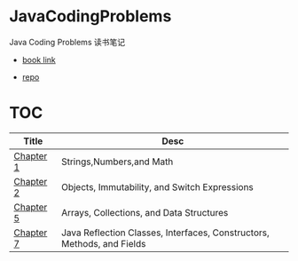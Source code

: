 # JavaCodingProblems

Java Coding Problems 读书笔记

- [book link](https://www.packtpub.com/product/java-coding-problems/9781789801415)

- [repo](https://github.com/PacktPublishing/Java-Coding-Problems)

# TOC

| Title                                                  | Desc                                                                   |
|--------------------------------------------------------|------------------------------------------------------------------------|
| [Chapter 1](src/main/java/com/m/jcp/chapter_1/_TOC.md) | Strings,Numbers,and Math                                               |
| [Chapter 2](src/main/java/com/m/jcp/chapter_2/_TOC.md) | Objects, Immutability, and Switch Expressions                          | 
| [Chapter 5](src/main/java/com/m/jcp/chapter_5/_TOC.md) | Arrays, Collections, and Data Structures                               |
| [Chapter 7](src/main/java/com/m/jcp/chapter_7/_TOC.md) | Java Reflection Classes, Interfaces, Constructors, Methods, and Fields |
